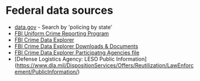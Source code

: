 # Federal data sources

- [data.gov](https://www.data.gov/about) - Search by 'policing by state'  
- [FBI Uniform Crime Reporting Program](https://www.fbi.gov/services/cjis/ucr)  
- [FBI Crime Data Explorer](https://crime-data-explorer.fr.cloud.gov/)  
- [FBI Crime Data Explorer Downloads & Documents](https://crime-data-explorer.fr.cloud.gov/downloads-and-docs)  
- [FBI Crime Data Explorer Participatng Agencies file](http://s3-us-gov-west-1.amazonaws.com/cg-d4b776d0-d898-4153-90c8-8336f86bdfec/agencies.zip)  
- [Defense Logistics Agency: LESO Public Information]  (https://www.dla.mil/DispositionServices/Offers/Reutilization/LawEnforcement/PublicInformation/)  
